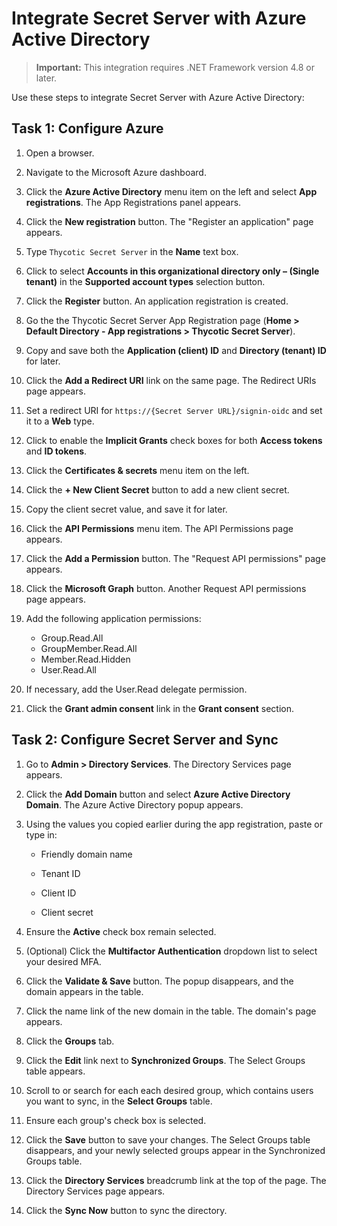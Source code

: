 [title]: # (Integrate Secret Server with Azure Active Directory)
[tags]: # (Azure, directory service, active directory)
[priority]: # (1000)

[display]: # (all)

Integrate Secret Server with Azure Active Directory
====================

> **Important:** This integration requires .NET Framework version 4.8 or later.

Use these steps to integrate Secret Server with Azure Active Directory:

## Task 1: Configure Azure

1. Open a browser.

1. Navigate to the Microsoft Azure dashboard.

1. Click the **Azure Active Directory** menu item on the left and select **App registrations**. The App Registrations panel appears.

1. Click the **New registration** button. The "Register an application" page appears.

1. Type `Thycotic Secret Server` in the **Name** text box.

1. Click to select **Accounts in this organizational directory only – (Single tenant)** in the **Supported account types** selection button.

1. Click the **Register** button. An application registration is created.

1. Go the the Thycotic Secret Server App Registration page (**Home \> Default Directory - App registrations \> Thycotic Secret Server**).

1. Copy and save both the **Application (client) ID** and **Directory (tenant) ID** for later.

1. Click the **Add a Redirect URI** link on the same page. The Redirect URIs page appears.

1. Set a redirect URI for `https://{Secret Server URL}/signin-oidc` and set it to a **Web** type.

1. Click to enable the **Implicit Grants** check boxes for both **Access tokens** and **ID tokens**.

1. Click the **Certificates & secrets** menu item on the left.

1. Click the **+ New Client Secret** button to add a new client secret.

1. Copy the client secret value, and save it for later.

1. Click the **API Permissions** menu item. The API Permissions page appears.

1. Click the **Add a Permission** button. The "Request API permissions" page appears.

1. Click the **Microsoft Graph** button. Another Request API permissions page appears.

1. Add the following application permissions:
   * Group.Read.All
   * GroupMember.Read.All
   * Member.Read.Hidden
   * User.Read.All

1. If necessary, add the User.Read delegate permission.

1. Click the **Grant admin consent** link in the **Grant consent** section.

## Task 2: Configure Secret Server and Sync

1. Go to **Admin \> Directory Services**. The Directory Services page appears.

1. Click the **Add Domain** button and select **Azure Active Directory Domain**. The Azure Active Directory popup appears.

1. Using the values you copied earlier during the app registration, paste or type in:

   - Friendly domain name

   - Tenant ID

   - Client ID

   - Client secret

1. Ensure the **Active** check box remain selected.

1. (Optional) Click the **Multifactor Authentication** dropdown list to select your desired MFA.

1. Click the **Validate & Save** button. The popup disappears, and the domain appears in the table.

1. Click the name link of the new domain in the table. The domain's page appears.

1. Click the **Groups** tab.

1. Click the **Edit** link next to **Synchronized Groups**. The Select Groups table appears.

1. Scroll to or search for each each desired group, which contains users you want to sync, in the **Select Groups** table.

1. Ensure each group's check box is selected.

1. Click the **Save** button to save your changes. The Select Groups table disappears, and your newly selected groups appear in the Synchronized Groups table.

1. Click the **Directory Services** breadcrumb link at the top of the page. The Directory Services page appears.

1. Click the **Sync Now** button to sync the directory.
